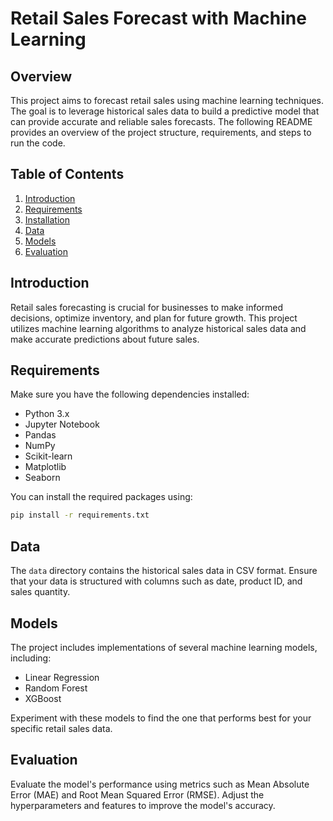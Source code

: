 # Retail Sales Forecast with Machine Learning

## Overview

This project aims to forecast retail sales using machine learning techniques. The goal is to leverage historical sales data to build a predictive model that can provide accurate and reliable sales forecasts. The following README provides an overview of the project structure, requirements, and steps to run the code.

## Table of Contents

1. [Introduction](#introduction)
2. [Requirements](#requirements)
3. [Installation](#installation)
4. [Data](#data)
5. [Models](#models)
6. [Evaluation](#evaluation)

## Introduction

Retail sales forecasting is crucial for businesses to make informed decisions, optimize inventory, and plan for future growth. This project utilizes machine learning algorithms to analyze historical sales data and make accurate predictions about future sales.

## Requirements

Make sure you have the following dependencies installed:

- Python 3.x
- Jupyter Notebook
- Pandas
- NumPy
- Scikit-learn
- Matplotlib
- Seaborn

You can install the required packages using:

```bash
pip install -r requirements.txt
```

## Data

The `data` directory contains the historical sales data in CSV format. Ensure that your data is structured with columns such as date, product ID, and sales quantity.

## Models

The project includes implementations of several machine learning models, including:

- Linear Regression
- Random Forest
- XGBoost

Experiment with these models to find the one that performs best for your specific retail sales data.

## Evaluation

Evaluate the model's performance using metrics such as Mean Absolute Error (MAE) and Root Mean Squared Error (RMSE). Adjust the hyperparameters and features to improve the model's accuracy.

